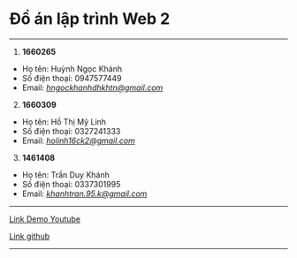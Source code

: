 # Đồ án lập trình Web 2
----
1. **1660265**
 * Họ tên: Huỳnh Ngọc Khánh
 * Số điện thoại: 0947577449
 * Email: *hngockhanhdhkhtn@gmail.com*
2. **1660309**
 * Họ tên: Hồ Thị Mỹ Linh
 * Số điện thoại: 0327241333
 * Email: *holinh16ck2@gmail.com*
3. **1461408**
 * Họ tên: Trần Duy Khánh
 * Số điện thoại: 0337301995
 * Email: *khanhtran.95.k@gmail.com*
 ----
[Link Demo Youtube](https://youtu.be/Eh-RXcPZxM0)

[Link github](https://github.com/khanhstj/datxe)

----
